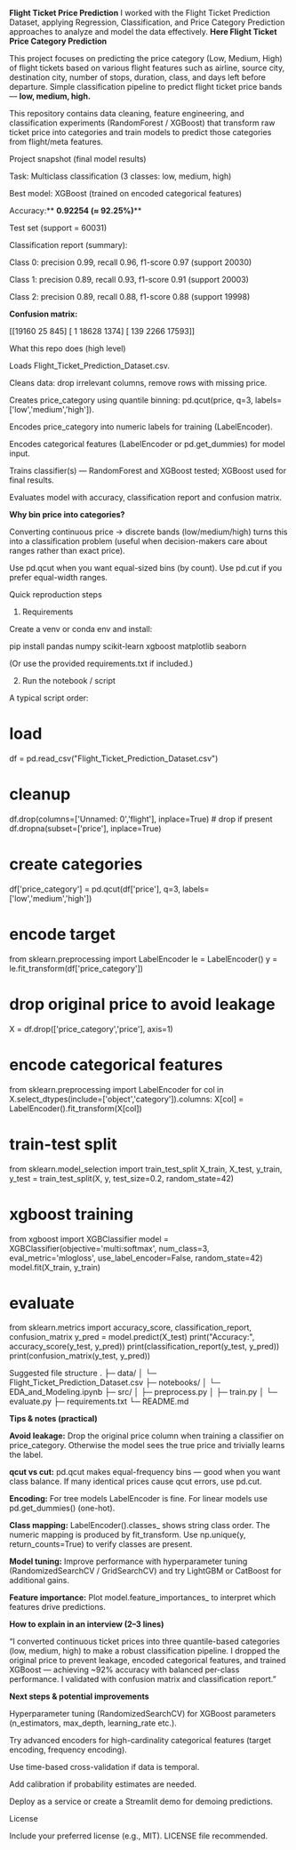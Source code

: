 **Flight Ticket Price Prediction**
I worked with the Flight Ticket Prediction Dataset, applying Regression, Classification, and Price Category Prediction approaches to analyze and model the data effectively.
**Here Flight Ticket Price Category Prediction**

This project focuses on predicting the price category (Low, Medium, High) of flight tickets based on various flight features such as airline, source city, destination city, number of stops, duration, class, and days left before departure.
Simple classification pipeline to predict flight ticket price bands — **low, medium, high.**

This repository contains data cleaning, feature engineering, and classification experiments (RandomForest / XGBoost) that transform raw ticket price into categories and train models to predict those categories from flight/meta features.

Project snapshot (final model results)

Task: Multiclass classification (3 classes: low, medium, high)

Best model: XGBoost (trained on encoded categorical features)

Accuracy:** **0.92254 (≈ 92.25%)****

Test set (support = 60031)

Classification report (summary):

Class 0: precision 0.99, recall 0.96, f1-score 0.97 (support 20030)

Class 1: precision 0.89, recall 0.93, f1-score 0.91 (support 20003)

Class 2: precision 0.89, recall 0.88, f1-score 0.88 (support 19998)

**Confusion matrix:**

[[19160    25   845]
 [    1 18628  1374]
 [  139  2266 17593]]

What this repo does (high level)

Loads Flight_Ticket_Prediction_Dataset.csv.

Cleans data: drop irrelevant columns, remove rows with missing price.

Creates price_category using quantile binning: pd.qcut(price, q=3, labels=['low','medium','high']).

Encodes price_category into numeric labels for training (LabelEncoder).

Encodes categorical features (LabelEncoder or pd.get_dummies) for model input.

Trains classifier(s) — RandomForest and XGBoost tested; XGBoost used for final results.

Evaluates model with accuracy, classification report and confusion matrix.

**Why bin price into categories?**

Converting continuous price → discrete bands (low/medium/high) turns this into a classification problem (useful when decision-makers care about ranges rather than exact price).

Use pd.qcut when you want equal-sized bins (by count). Use pd.cut if you prefer equal-width ranges.

Quick reproduction steps
1. Requirements

Create a venv or conda env and install:

pip install pandas numpy scikit-learn xgboost matplotlib seaborn


(Or use the provided requirements.txt if included.)

2. Run the notebook / script

A typical script order:

# load
df = pd.read_csv("Flight_Ticket_Prediction_Dataset.csv")

# cleanup
df.drop(columns=['Unnamed: 0','flight'], inplace=True)  # drop if present
df.dropna(subset=['price'], inplace=True)

# create categories
df['price_category'] = pd.qcut(df['price'], q=3, labels=['low','medium','high'])

# encode target
from sklearn.preprocessing import LabelEncoder
le = LabelEncoder()
y = le.fit_transform(df['price_category'])

# drop original price to avoid leakage
X = df.drop(['price_category','price'], axis=1)

# encode categorical features
from sklearn.preprocessing import LabelEncoder
for col in X.select_dtypes(include=['object','category']).columns:
    X[col] = LabelEncoder().fit_transform(X[col])

# train-test split
from sklearn.model_selection import train_test_split
X_train, X_test, y_train, y_test = train_test_split(X, y, test_size=0.2, random_state=42)

# xgboost training
from xgboost import XGBClassifier
model = XGBClassifier(objective='multi:softmax', num_class=3, eval_metric='mlogloss', use_label_encoder=False, random_state=42)
model.fit(X_train, y_train)

# evaluate
from sklearn.metrics import accuracy_score, classification_report, confusion_matrix
y_pred = model.predict(X_test)
print("Accuracy:", accuracy_score(y_test, y_pred))
print(classification_report(y_test, y_pred))
print(confusion_matrix(y_test, y_pred))

Suggested file structure
.
├─ data/
│  └─ Flight_Ticket_Prediction_Dataset.csv
├─ notebooks/
│  └─ EDA_and_Modeling.ipynb
├─ src/
│  ├─ preprocess.py
│  ├─ train.py
│  └─ evaluate.py
├─ requirements.txt
└─ README.md

**Tips & notes (practical)**

**Avoid leakage:** Drop the original price column when training a classifier on price_category. Otherwise the model sees the true price and trivially learns the label.

**qcut vs cut:** pd.qcut makes equal-frequency bins — good when you want class balance. If many identical prices cause qcut errors, use pd.cut.

**Encoding:** For tree models LabelEncoder is fine. For linear models use pd.get_dummies() (one-hot).

**Class mapping:** LabelEncoder().classes_ shows string class order. The numeric mapping is produced by fit_transform. Use np.unique(y, return_counts=True) to verify classes are present.

**Model tuning:** Improve performance with hyperparameter tuning (RandomizedSearchCV / GridSearchCV) and try LightGBM or CatBoost for additional gains.

**Feature importance:** Plot model.feature_importances_ to interpret which features drive predictions.

**How to explain in an interview (2–3 lines)**

“I converted continuous ticket prices into three quantile-based categories (low, medium, high) to make a robust classification pipeline. I dropped the original price to prevent leakage, encoded categorical features, and trained XGBoost — achieving ~92% accuracy with balanced per-class performance. I validated with confusion matrix and classification report.”

**Next steps & potential improvements**

Hyperparameter tuning (RandomizedSearchCV) for XGBoost parameters (n_estimators, max_depth, learning_rate etc.).

Try advanced encoders for high-cardinality categorical features (target encoding, frequency encoding).

Use time-based cross-validation if data is temporal.

Add calibration if probability estimates are needed.

Deploy as a service or create a Streamlit demo for demoing predictions.

License

Include your preferred license (e.g., MIT).
LICENSE file recommended.
